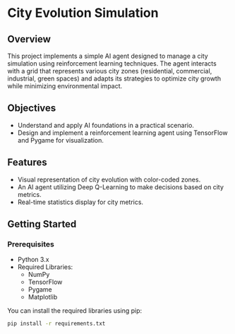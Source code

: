 # City Evolution Simulation

## Overview

This project implements a simple AI agent designed to manage a city simulation using reinforcement learning techniques. The agent interacts with a grid that represents various city zones (residential, commercial, industrial, green spaces) and adapts its strategies to optimize city growth while minimizing environmental impact.

## Objectives

- Understand and apply AI foundations in a practical scenario.
- Design and implement a reinforcement learning agent using TensorFlow and Pygame for visualization.

## Features

- Visual representation of city evolution with color-coded zones.
- An AI agent utilizing Deep Q-Learning to make decisions based on city metrics.
- Real-time statistics display for city metrics.

## Getting Started

### Prerequisites

- Python 3.x
- Required Libraries:
  - NumPy
  - TensorFlow
  - Pygame
  - Matplotlib

You can install the required libraries using pip:

```bash
pip install -r requirements.txt
